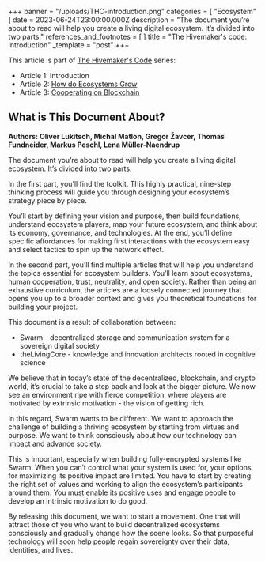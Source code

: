 +++
banner = "/uploads/THC-introduction.png"
categories = [ "Ecosystem" ]
date = 2023-06-24T23:00:00.000Z
description = "The document you’re about to read will help you create a living digital ecosystem. It’s divided into two parts."
references_and_footnotes = [ ]
title = "The Hivemaker's code: Introduction"
_template = "post"
+++


This article is part of [The Hivemaker's Code](https://toolkit.ethswarm.org/) series:
- Article 1: Introduction
- Article 2: [How do Ecosystems Grow](https://blog.ethswarm.org/foundation/2023/the-hivemakers-code-how-do-ecosystems-grow/)
- Article 3: [Cooperating on Blockchain](https://blog.ethswarm.org/foundation/2023/cooperating-on-blockchain/)

## What is This Document About?

**Authors: Oliver Lukitsch, Michal Matlon, Gregor Žavcer, Thomas Fundneider, Markus Peschl, Lena Müller-Naendrup**

The document you’re about to read will help you create a living digital ecosystem. It’s divided into two parts.

In the first part, you’ll find the toolkit. This highly practical, nine-step thinking process will guide you through designing your ecosystem’s strategy piece by piece.

You’ll start by defining your vision and purpose, then build foundations, understand ecosystem players, map your future ecosystem, and think about its economy, governance, and technologies. At the end, you’ll define specific affordances for making first interactions with the ecosystem easy and select tactics to spin up the network effect.

In the second part, you’ll find multiple articles that will help you understand the topics essential for ecosystem builders. You’ll learn about ecosystems, human cooperation, trust, neutrality, and open society. Rather than being an exhaustive curriculum, the articles are a loosely connected journey that opens you up to a broader context and gives you theoretical foundations for building your project.

This document is a result of collaboration between:
* Swarm - decentralized storage and communication system for a sovereign digital society
* theLivingCore - knowledge and innovation architects rooted in cognitive science

We believe that in today’s state of the decentralized, blockchain, and crypto world, it’s crucial to take a step back and look at the bigger picture. We now see an environment ripe with fierce competition, where players are motivated by extrinsic motivation - the vision of getting rich.

In this regard, Swarm wants to be different. We want to approach the challenge of building a thriving ecosystem by starting from virtues and purpose. We want to think consciously about how our technology can impact and advance society. 

This is important, especially when building fully-encrypted systems like Swarm. When you can’t control what your system is used for, your options for maximizing its positive impact are limited. You have to start by creating the right set of values and working to align the ecosystem’s participants around them. You must enable its positive uses and engage people to develop an intrinsic motivation to do good.

By releasing this document, we want to start a movement. One that will attract those of you who want to build decentralized ecosystems consciously and gradually change how the scene looks. So that purposeful technology will soon help people regain sovereignty over their data, identities, and lives.